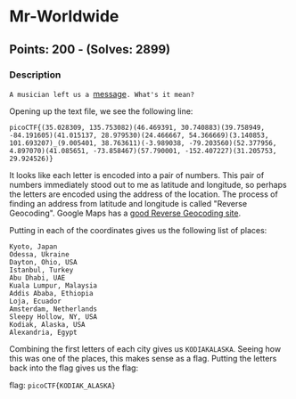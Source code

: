 # Mr-Worldwide
## Points: 200 - (Solves: 2899)
### Description

`A musician left us a `[message](message.txt)`. What's it mean?`

Opening up the text file, we see the following line:

`picoCTF{(35.028309, 135.753082)(46.469391, 30.740883)(39.758949, -84.191605)(41.015137, 28.979530)(24.466667, 54.366669)(3.140853, 101.693207)_(9.005401, 38.763611)(-3.989038, -79.203560)(52.377956, 4.897070)(41.085651, -73.858467)(57.790001, -152.407227)(31.205753, 29.924526)}`

It looks like each letter is encoded into a pair of numbers. This pair of numbers immediately stood out to me as latitude and longitude, so perhaps the letters are encoded using the address of the location. The process of finding an address from latitude and longitude is called "Reverse Geocoding". Google Maps has a [good Reverse Geocoding site](https://developers-dot-devsite-v2-prod.appspot.com/maps/documentation/javascript/examples/geocoding-reverse).

Putting in each of the coordinates gives us the following list of places:

```
Kyoto, Japan
Odessa, Ukraine
Dayton, Ohio, USA
Istanbul, Turkey
Abu Dhabi, UAE
Kuala Lumpur, Malaysia
Addis Ababa, Ethiopia
Loja, Ecuador
Amsterdam, Netherlands
Sleepy Hollow, NY, USA
Kodiak, Alaska, USA
Alexandria, Egypt
```
Combining the first letters of each city gives us `KODIAKALASKA`. Seeing how this was one of the places, this makes sense as a flag. Putting the letters back into the flag gives us the flag:

flag: `picoCTF{KODIAK_ALASKA}`
